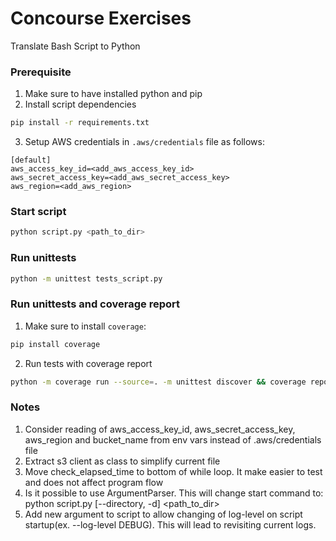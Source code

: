# Concourse Exercises
Translate Bash Script to Python

### Prerequisite
1. Make sure to have installed python and pip
2. Install script dependencies
```sh
pip install -r requirements.txt
```
3. Setup AWS credentials in `.aws/credentials` file as follows:
```
[default]
aws_access_key_id=<add_aws_access_key_id>
aws_secret_access_key=<add_aws_secret_access_key>
aws_region=<add_aws_region>
```


### Start script
```sh
python script.py <path_to_dir>
```

### Run unittests
```sh
python -m unittest tests_script.py  
```

### Run unittests and coverage report
1. Make sure to install `coverage`:
```sh
pip install coverage 
```

2. Run tests with coverage report
```sh
python -m coverage run --source=. -m unittest discover && coverage report --show-missing --omit=tests_script.py
```

### Notes
1. Consider reading of aws_access_key_id, aws_secret_access_key, aws_region and bucket_name from env vars instead of .aws/credentials file
2. Extract s3 client as class to simplify current file
3. Move check_elapsed_time to bottom of while loop. It make easier to test and does not affect program flow
4. Is it possible to use ArgumentParser. This will change start command to: python script.py [--directory, -d] <path_to_dir>
5. Add new argument to script to allow changing of log-level on script startup(ex. --log-level DEBUG). This will lead to revisiting current logs.

